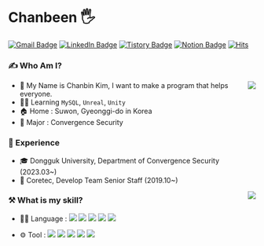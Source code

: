 # Chanbeen 🖐️
[![Gmail Badge](https://img.shields.io/badge/Gmail-D14836?style=flat&logo=Gmail&logoColor=white)](mailto:flqld86851@gmail.com)
[![LinkedIn Badge](https://img.shields.io/badge/LinkedIn-0a66c2?style=flat&logo=LinkedIn&logoColor=white)](https://www.linkedin.com/in/devbini/) 
[![Tistory Badge](https://img.shields.io/badge/Develop%20Blog-FF6000?style=flat&logo=tistory&logoColor=white)](https://devbini.tistory.com/)
[![Notion Badge](https://img.shields.io/badge/Experience%20Page-000000?style=flat&logo=notion&logoColor=white)](https://romantic-snake-e4b.notion.site/39e4f60861054e7e981b791dee61002c?pvs=4)
[![Hits](https://hits.seeyoufarm.com/api/count/incr/badge.svg?url=https%3A%2F%2Fgithub.com%2FNoonsom%2Fhit-counter&count_bg=%2379C83D&title_bg=%237C5B37&icon=&icon_color=%23E7E7E7&title=count&edge_flat=false)](https://hits.seeyoufarm.com)
  
### ✍️ Who Am I?

<img align='right' src="http://mazassumnida.wtf/api/v2/generate_badge?boj=devbini">

- :green_heart: My Name is Chanbin Kim, I want to make a program that helps everyone.
- 🧑‍💻 Learning `MySQL`, `Unreal`, `Unity`
- 🏠 Home : Suwon, Gyeonggi-do in Korea
- 🔐 Major : Convergence Security

### 👑 Experience

- 🎓 Dongguk University, Department of Convergence Security (2023.03~)
- 🏬 Coretec, Develop Team Senior Staff (2019.10~) 

<img align='right' src="https://github-readme-stats.vercel.app/api/top-langs/?username=devbini&layout=compact">


### ⚒️ What is my skill?
- 🧑‍💻 Language : 
<img src="https://img.shields.io/badge/C++-00599C?style=flat-square&logo=C%2B%2B&logoColor=white"/></a>
<img src="https://img.shields.io/badge/C%20Sharp-239120?style=flat-square&logo=C%20Sharp&logoColor=white"/></a>
<img src="https://img.shields.io/badge/JavaScript-F7DF1E?style=flat-square&logo=JavaScript&logoColor=white"/></a>
<img src="https://img.shields.io/badge/TypeScript-3178C6?style=flat-square&logo=TypeScript&logoColor=white"/></a>
<img src="https://img.shields.io/badge/MySQL-4479A1?style=flat-square&logo=MySQL&logoColor=white"/></a><br>

- ⚙️ Tool : 
<img src="https://img.shields.io/badge/Unreal%20Engine-0E1128?style=flat-square&logo=Unreal%20Engine&logoColor=white"/></a>
<img src="https://img.shields.io/badge/Unity%20Engine-FFFFFF?style=flat-square&logo=Unity&logoColor=black"/></a>
<img src="https://img.shields.io/badge/Git-F05032?style=flat-square&logo=Git&logoColor=white"/></a>
<img src="https://img.shields.io/badge/Visual%20Studio-5C2D91?style=flat-square&logo=Visual%20Studio&logoColor=white"/></a>
<img src="https://img.shields.io/badge/Sublime-FF9800?style=flat-square&logo=Sublime%20text&logoColor=white"/></a>
